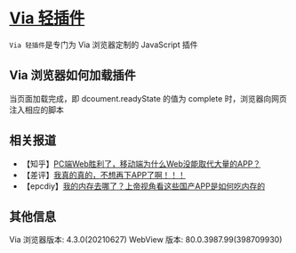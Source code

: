 [Via 轻插件](https://viayoo.com/zh-cn/)
======

`Via 轻插件`是专门为 Via 浏览器定制的 JavaScript 插件

Via 浏览器如何加载插件
------
当页面加载完成，即 dcoument.readyState 的值为 complete 时，浏览器向网页注入相应的脚本

相关报道
------
- 【知乎】[PC端Web胜利了，移动端为什么Web没能取代大量的APP？](https://www.zhihu.com/question/424738646)
- 【差评】[我真的真的，不想再下APP了啊！！！](https://www.bilibili.com/video/BV1gk4y1B7m7)
- 【epcdiy】[我的内存去哪了？上帝视角看这些国产APP是如何吃内存的](https://www.bilibili.com/video/BV1FK4y1f7vm)

其他信息
------
Via 浏览器版本: 4.3.0(20210627)
WebView 版本: 80.0.3987.99(398709930)
